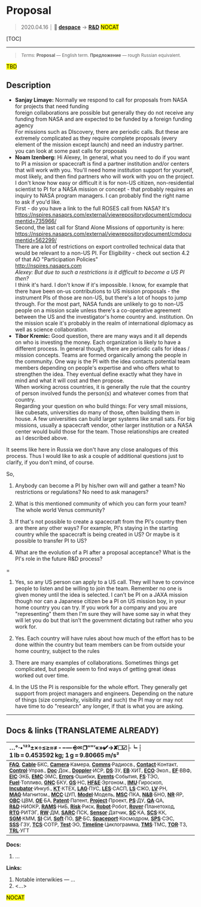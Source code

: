 # Proposal
> 2020.04.16 ┊ **🚀 [despace](index.md)** → **[R&D](rnd.md)** <mark>NOCAT</mark>

[TOC]

---
> <small>*Terms:* **Proposal** — English term. **Предложение** — rough Russian equivalent.</small>

<mark>TBD</mark>



<p style="page-break-after:always"> </p>

## Description
   - **Sanjay Limaye:** Normally we respond to call for proposals from NASA for projects that need funding<br> foreign collaborations are possible but generally they do not receive any funding from NASA and are expected to be funded by a foreign funding agency<br> For missions such as DIscovery, there are periodic calls.  But these are extremely complicated as they require complete proposals (every element of the mission except launch) and need an industry partner.<br> you can look at some past calls for proposals
   - **Noam Izenberg:** Hi Alexey, In general, what you need to do if you want to PI a mission or spacecraft is find a partner institution and/or centers that will work with you. You'll need home institution support for yourself, most likely, and then find partners who will work with you on the project. I don't know how easy or difficult it is for non-US citizen, non-residential scientist to PI for a NASA mission or concept - that probably requires an inquiry to NASA program managers. I can probably find the right name to ask if you'd like.<br> First - do you have a link to the full ROSES call from NASA? It's <https://nspires.nasaprs.com/external/viewrepositorydocument/cmdocumentid=735966/><br> Second, the last call for Stand Alone Missions of opportunity is here: <https://nspires.nasaprs.com/external/viewrepositorydocument/cmdocumentid=562299/><br> There are a lot of restrictions on export controlled technical data that would be relevant to a non-US PI. For Eligibility - check out section 4.2 of that AO "Participation Policies"<br> <http://nspires.nasaprs.com><br> *Alexey: But due to such a restrictions is it difficult to become a US PI then?*<br> I think it's hard. I don't know if it's impossible. I know, for example that there have been on-us contributions to US mission proposals - the instrument PIs of those are non-US, but there's a lot of hoops to jump through. For the most part, NASA funds are unlikely to go to non-US people on a mission scale unless there's a co-operative agreement between the US and the investigator's home country and. institution. On the mission scale it's probably in the realm of international diplomacy as well as science collaboration.
   - **Tibor Kremic:** Good question, there are many ways and it all depends on who is investing the money. Each organization is likely to have a different process. In general though, there are periodic calls for ideas / mission concepts. Teams are formed organically among the people in the community. One way is the PI with the idea contacts potential team members depending on people's expertise and who offers what to strengthen the idea. They eventual define exactly what they have in mind and what it will cost and then propose.<br> When working across countries, it is generally the rule that the country of person involved funds the person(s) and whatever comes from that country.<br> Regarding your question on who build things: For very small missions, like cubesats, universities do many of those, often building them in house. A few universities can build larger systems like small sats. For big missions, usually a spacecraft vendor, other larger institution or a NASA center would build those for the team. Those relationships are created as I described above.


It seems like here in Russia we don't have any close analogues of this process. Thus I would like to ask a couple of additional questions just to clarify, if you don't mind, of course.

So,

1) Anybody can become a PI by his/her own will and gather a team? No restrictions or regulations? No need to ask managers?

2) What is this mentioned community of which you can form your team? The whole world Venus community?

3) If that's not possible to create a spacecraft from the PI's country then are there any other ways? For example, PI's staying in the starting country while the spacecraft is being created in US? Or maybe is it possible to transfer PI to US?

4) What are the evolution of a PI after a proposal acceptance? What is the PI's role in the future R&D process?

=

1) Yes, so any US person can apply to a US call. They will have to convince people to listen and be willing to join the team. Remember no one is given money until the idea is selected. I can't be PI on a JAXA mission though nor can a Japanese citizen be a PI on  US mission boy, in your home country you can try.   If you work for a company and you are "representing" them then I'm sure they will have some say in what they will let you do but that isn’t the government dictating but rather who you work for. 

2) Yes. Each country will have rules about how much of the effort has to be done within the country but team members can be from outside your home country, subject to the rules

3) There are many examples of collaborations.  Sometimes things get complicated, but people seem to find ways of getting great ideas worked out over time. 
 
4) In the US the PI is responsible for the whole effort. They generally get support from project managers and engineers. Depending on the nature of things (size complexity, visibility and such) the PI may or may not have time to do "research" any longer, if that is what you are asking.



<p style="page-break-after:always"> </p>

---

## Docs & links (TRANSLATEME ALREADY)
|…°·•¹²³±×÷≤≥≈≠ ‑ −— ⎆✉ ❐“”’«»✔→✘☐☑├┕┆ 1 lb = 0.453592 kg; 1 g = 9.80665 m/s²|
|:--|
|<small>**[FAQ](faq.md)**, **[Cable](cable.md)**·БКС, **[Camera](camera.md)**·Камера, **[Comms](comms.md)**·Радиосв., **[Contact](contact.md)**·Контакт, **[Control](control.md)**·Управ., **[Doc](doc.md)**·Док., **[Doppler](doppler.md)**·ИСР, **[DS](ds.md)**·ЗУ, **[EB](eb.md)**·ХИТ, **[ECO](ecology.md)**·Экол., **[EF](ef.md)**·ВВФ, **[ElC](elc.md)**·ЭКБ, **[EMC](emc.md)**·ЭМС, **[Errors](error.md)**·Ошибки, **[Events](event.md)**·События, **[FS](fs.md)**·ТЭО, **[Fuel](fuel.md)**·Топливо, **[GNC](gnc.md)**·БКУ, **[GS](scs.md)**·НС, **[HF&E](hfe.md)**·Эргоном., **[IMU](imu.md)**·Гироскоп, **[Incubator](incubator.md)**·Инкуб., **[KT](kt.md)**·КТЕХ, **[LAG](lag.md)**·ПУC, **[LES](les.md)**·САСП, **[LS](ls.md)**·СЖО, **[LV](lv.md)**·РН, **[MAG](mag.md)**·Магнитом., **[MCC](mcc.md)**·ЦУП, **[Model](model.md)**·Модель, **[MSC](sc.md)**·ПКА, **[N&B](nnb.md)**·БНО, **[NR](nr.md)**·ЯР, **[OBC](obc.md)**·ЦВМ, **[OE](oe.md)**·БА, **[Patent](патент.md)**·Патент, **[Project](project.md)**·Проект, **[PS](ps.md)**·ДУ, **[QA](quality.md)**·QA, **[R&D](rnd.md)**·НИОКР, **[RAMS](rams.md)**·НиБ, **[Risk](risk.md)**·Риск, **[Robot](robotics.md)**·Робот, **[Rover](rover.md)**·Планетоход, **[RTG](rtg.md)**·РИТЭГ, **[RW](rw.md)**·ДМ, **[SARC](sarc.md)**·ПСК, **[Sensor](sensor.md)**·Датчик, **[SC](sc.md)**·КА, **[SCS](scs.md)**·КК, **[SGM](sgm.md)**·КММ, **[SI](si.md)**·СИ, **[Soft](soft.md)**·ПО, **[SP](sp.md)**·БС, **[Spaceport](spaceport.md)**·Космодром, **[SPS](sps.md)**·СЭС, **[SSS](sss.md)**·ГЗУ, **[TCS](tcs.md)**·СОТР, **[Test](test.md)**·ЭО, **[Timeline](timeline.md)**·Циклограмма, **[TMS](tms.md)**·ТМС, **[TOR](tor.md)**·ТЗ, **[TRL](trl.md)**·УГТ</small>|

**Docs:**

   1. …

**Links:**

   1. Notable interwikies — …
   1. <…>

<mark>NOCAT</mark>
